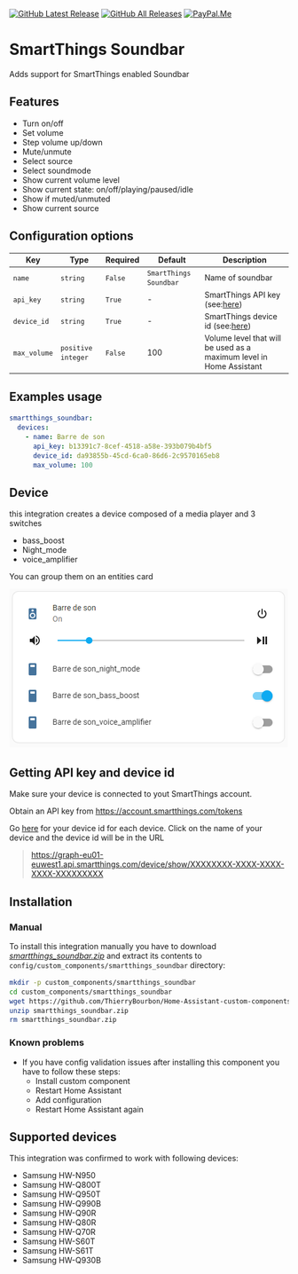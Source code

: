 [![GitHub Latest Release][releases_shield]][latest_release]
[![GitHub All Releases][downloads_total_shield]][releases]
[![PayPal.Me][paypal_me_shield]][paypal_me]

# SmartThings Soundbar

Adds support for SmartThings enabled Soundbar

## Features

- Turn on/off
- Set volume
- Step volume up/down
- Mute/unmute
- Select source
- Select soundmode
- Show current volume level
- Show current state: on/off/playing/paused/idle
- Show if muted/unmuted
- Show current source

## Configuration options

| Key          | Type               | Required | Default                | Description                                                                                                                                               |
| -------------- | -------------------- | ---------- | ------------------------ | ----------------------------------------------------------------------------------------------------------------------------------------------------------- |
| `name`       | `string`           | `False`  | `SmartThings Soundbar` | Name of soundbar                                                                                                                                          |
| `api_key`    | `string`           | `True`   | -                      | SmartThings API key (see:[here](https://github.com/PiotrMachowski/Home-Assistant-custom-components-SmartThings-Soundbar#getting-api-key-and-device-id))   |
| `device_id`  | `string`           | `True`   | -                      | SmartThings device id (see:[here](https://github.com/PiotrMachowski/Home-Assistant-custom-components-SmartThings-Soundbar#getting-api-key-and-device-id)) |
| `max_volume` | `positive integer` | `False`  | 100                    | Volume level that will be used as a maximum level in Home Assistant                                                                                       |

## Examples usage

```yaml
smartthings_soundbar:
  devices:
    - name: Barre de son
      api_key: b13391c7-8cef-4518-a58e-393b079b4bf5
      device_id: da93855b-45cd-6ca0-86d6-2c9570165eb8
      max_volume: 100
```

## Device

this integration creates a device
composed of a media player and 3 switches
- bass_boost
- Night_mode
- voice_amplifier

You can group them on an entities card

![Alt text](entities_card.png)

## Getting API key and device id

Make sure your device is connected to yout SmartThings account.

Obtain an API key from https://account.smartthings.com/tokens

Go [here](https://graph-eu01-euwest1.api.smartthings.com/device/list) for your device id for each device. Click on the name of your device and the device id will be in the URL

> https://graph-eu01-euwest1.api.smartthings.com/device/show/XXXXXXXX-XXXX-XXXX-XXXX-XXXXXXXXX

## Installation

### Manual

To install this integration manually you have to download [*smartthings_soundbar.zip*](https://github.com/ThierryBourbon/Home-Assistant-custom-components-SmartThings-Soundbar/blob/master/smartthings_soundbar.zip) and extract its contents to `config/custom_components/smartthings_soundbar` directory:

```bash
mkdir -p custom_components/smartthings_soundbar
cd custom_components/smartthings_soundbar
wget https://github.com/ThierryBourbon/Home-Assistant-custom-components-SmartThings-Soundbar/blob/master/smartthings_soundbar.zip
unzip smartthings_soundbar.zip
rm smartthings_soundbar.zip
```

### Known problems

* If you have config validation issues after installing this component you have to follow these steps:
  * Install custom component
  * Restart Home Assistant
  * Add configuration
  * Restart Home Assistant again

## Supported devices

This integration was confirmed to work with following devices:

- Samsung HW-N950
- Samsung HW-Q800T
- Samsung HW-Q950T
- Samsung HW-Q990B
- Samsung HW-Q90R
- Samsung HW-Q80R
- Samsung HW-Q70R
- Samsung HW-S60T
- Samsung HW-S61T
- Samsung HW-Q930B

[latest_release]: https://github.com/ThierryBourbon/Home-Assistant-custom-components-SmartThings-Soundbar/releases/tag/latest_release
[releases_shield]: https://img.shields.io/github/release/PiotrMachowski/Home-Assistant-custom-components-SmartThings-Soundbar.svg?style=popout
[releases]: https://github.com/PiotrMachowski/Home-Assistant-custom-components-SmartThings-Soundbar/releases
[downloads_total_shield]: https://img.shields.io/github/downloads/PiotrMachowski/Home-Assistant-custom-components-SmartThings-Soundbar/total
[buy_me_a_coffee_shield]: https://img.shields.io/static/v1.svg?label=%20&message=Buy%20me%20a%20coffee&color=6f4e37&logo=buy%20me%20a%20coffee&logoColor=white
[paypal_me_shield]: https://img.shields.io/static/v1.svg?label=%20&message=PayPal.Me&logo=paypal
[paypal_me]: https://paypal.me/thierryBourbon

